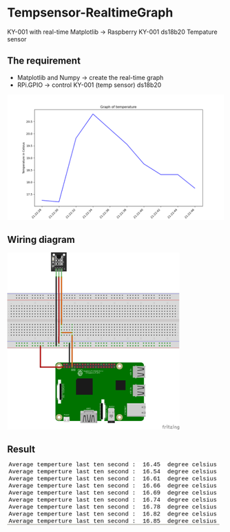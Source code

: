# Tempsensor-RealtimeGraph
KY-001 with real-time Matplotlib -> Raspberry KY-001 ds18b20 Tempature sensor


## The requirement 
- Matplotlib and Numpy -> create the real-time graph
- RPi.GPIO -> control KY-001 (temp sensor) ds18b20

<p align="left">
  <img src="./picture/result_graph.png" width="600" alt="accessibility text">
</p>

## Wiring diagram

<p align="left">
  <img src="./picture/tempChart.png" width="400" alt="accessibility text">
</p>

## Result
![result](./picture/result_temp.jpg)
